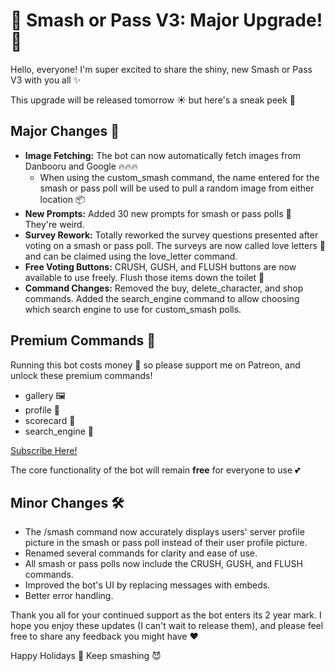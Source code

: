 # 🎉 Smash or Pass V3: Major Upgrade! 🎉

Hello, everyone! I'm super excited to share the shiny, new Smash or Pass V3 with you all ✨ 

This upgrade will be released tomorrow ☀️ but here's a sneak peek 👀

## Major Changes 🚀

* **Image Fetching:** The bot can now automatically fetch images from Danbooru and Google 🔥🔥🔥
  * When using the custom_smash command, the name entered for the smash or pass poll will be used to pull a random image from either location 📦
* **New Prompts:** Added 30 new prompts for smash or pass polls 🤢 They're weird.
* **Survey Rework:** Totally reworked the survey questions presented after voting on a smash or pass poll. The surveys are now called love letters 💌 and can be claimed using the love_letter command.
* **Free Voting Buttons:** CRUSH, GUSH, and FLUSH buttons are now available to use freely. Flush those items down the toilet 🚽
* **Command Changes:** Removed the buy, delete_character, and shop commands. Added the search_engine command to allow choosing which search engine to use for custom_smash polls.

## Premium Commands 💎

Running this bot costs money 💸 so please support me on Patreon, and unlock these premium commands! 
* gallery 🖼️
* profile 👤
* scorecard 💯
* search_engine 🔎

[Subscribe Here!](https://www.patreon.com/smashorpass)

The core functionality of the bot will remain **free** for everyone to use 💕

## Minor Changes 🛠️

* The /smash command now accurately displays users' server profile picture in the smash or pass poll instead of their user profile picture.
* Renamed several commands for clarity and ease of use.
* All smash or pass polls now include the CRUSH, GUSH, and FLUSH commands.
* Improved the bot's UI by replacing messages with embeds.
* Better error handling.

Thank you all for your continued support as the bot enters its 2 year mark. I hope you enjoy these updates (I can't wait to release them), and please feel free to share any feedback you might have ❤️

Happy Holidays 🎁 Keep smashing 😈
